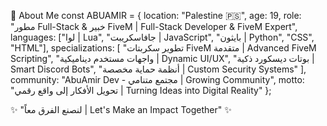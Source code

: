 🎯 About Me
const ABUAMIR = {
    location: "Palestine 🇵🇸",
    age: 19,
    role: "مطور Full-Stack & خبير FiveM | Full-Stack Developer & FiveM Expert",
    languages: ["لوا | Lua", "جافاسكريبت | JavaScript", "بايثون | Python", "CSS", "HTML"],
    specializations: [
        "تطوير سكربتات FiveM متقدمة | Advanced FiveM Scripting",
        "واجهات مستخدم ديناميكية | Dynamic UI/UX", 
        "بوتات ديسكورد ذكية | Smart Discord Bots",
        "أنظمة حماية مخصصة | Custom Security Systems"
    ],
    community: "AbuAmir Dev - مجتمع متنامي | Growing Community",
    motto: "تحويل الأفكار إلى واقع رقمي | Turning Ideas into Digital Reality"
};

✨ "لنصنع الفرق معاً | Let's Make an Impact Together" ✨

